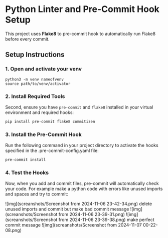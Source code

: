 # Python Linter and Pre-Commit Hook Setup

This project uses **Flake8** to pre-commit hook to automatically run Flake8 before every commit.

## Setup Instructions

### 1. Open and activate your venv
```
python3 -m venv nameofvenv
source path/to/venv/activator
```
### 2. Install Required Tools
Second, ensure you have `pre-commit` and `flake8` installed in your virtual environment and required hooks:

```bash
pip install pre-commit flake8 commitizen
```
### 3. Install the Pre-Commit Hook

Run the following command in your project directory to activate the hooks specified in the .pre-commit-config.yaml file:

```bash
pre-commit install
```
### 4. Test the Hooks

Now, when you add and commit files, pre-commit will automatically check your code. For example make a python code with errors like unused imports and spaces and try to commit:

![img](screanshots/Screenshot from 2024-11-06 23-42-34.png)
delete unused imports and commit but make bad commit message
![img](screanshots/Screenshot from 2024-11-06 23-39-31.png)
![img](screanshots/Screenshot from 2024-11-06 23-39-38.png)
make perfect commit message
![img](screanshots/Screenshot from 2024-11-07 00-22-08.png)
